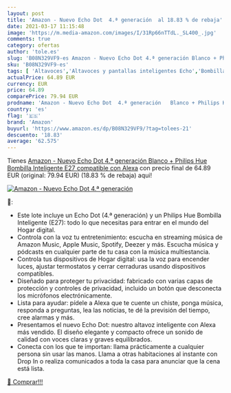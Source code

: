 ```yaml
---
layout: post
title: 'Amazon - Nuevo Echo Dot  4.ª generación  al 18.83 % de rebaja'
date: 2021-03-17 11:15:48
image: 'https://m.media-amazon.com/images/I/31Rp66nTTdL._SL400_.jpg'
comments: true
category: ofertas
author: 'tole.es'
slug: 'B08N329VF9-es Amazon - Nuevo Echo Dot 4.ª generación Blanco + Philips...'
sku: 'B08N329VF9-es'
tags: [ 'Altavoces','Altavoces y pantallas inteligentes Echo','Bombillas','Bombillas LED','Dispositivos Amazon','Dispositivos Amazon y Accesorios','Electrónica','Equipos de audio y Hi-Fi','Iluminación','Pantallas inteligentes','Paquetes de dispositivos','TV, vídeo y home cinema','Televisores','alexa','amazon','hue','philips', ]
actualPrice: 64.89 EUR
currency: EUR
price: 64.89
comparePrice: 79.94 EUR
prodname: 'Amazon - Nuevo Echo Dot  4.ª generación   Blanco + Philips Hue Bombilla Inteligente  E27   compatible con Alexa'
country: 'es'
flag: '🇪🇸'
brand: 'Amazon'
buyurl: 'https://www.amazon.es/dp/B08N329VF9/?tag=tolees-21'
descuento: '18.83'
average: '62.575'
---
```


Tienes [Amazon - Nuevo Echo Dot  4.ª generación   Blanco + Philips Hue Bombilla Inteligente  E27   compatible con Alexa](https://www.amazon.es/dp/B08N329VF9/?tag=tolees-21) con precio final de  64.89 EUR (original: 79.94 EUR) (18.83 %  de rebaja) aqui!

[![Amazon - Nuevo Echo Dot  4.ª generación ](https://m.media-amazon.com/images/I/31Rp66nTTdL._SL400_.jpg)](https://www.amazon.es/dp/B08N329VF9/?tag=tolees-21)

🔎:

- Este lote incluye un Echo Dot (4.ª generación) y un Philips Hue Bombilla Inteligente (E27): todo lo que necesitas para entrar en el mundo del Hogar digital.
- Controla con la voz tu entretenimiento: escucha en streaming música de Amazon Music, Apple Music, Spotify, Deezer y más. Escucha música y pódcasts en cualquier parte de tu casa con la música multiestancia.
- Controla tus dispositivos de Hogar digital: usa la voz para encender luces, ajustar termostatos y cerrar cerraduras usando dispositivos compatibles.
- Diseñado para proteger tu privacidad: fabricado con varias capas de protección y controles de privacidad, incluido un botón que desconecta los micrófonos electrónicamente.
- Lista para ayudar: pídele a Alexa que te cuente un chiste, ponga música, responda a preguntas, lea las noticias, te dé la previsión del tiempo, cree alarmas y más.
- Presentamos el nuevo Echo Dot: nuestro altavoz inteligente con Alexa más vendido. El diseño elegante y compacto ofrece un sonido de calidad con voces claras y graves equilibrados.
- Conecta con los que te importan: llama prácticamente a cualquier persona sin usar las manos. Llama a otras habitaciones al instante con Drop In o realiza comunicados a toda la casa para anunciar que la cena está lista.

[🛒 Comprar!!!](https://www.amazon.es/dp/B08N329VF9/?tag=tolees-21)
